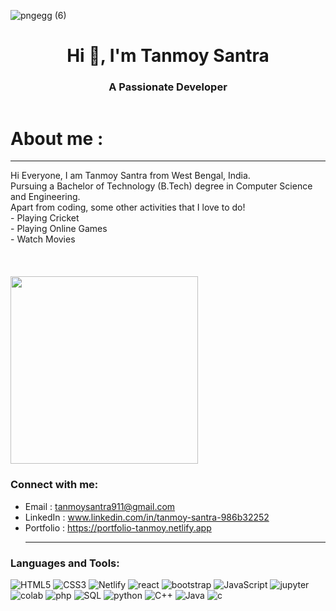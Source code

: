 ![pngegg (6)](https://github.com/Tanmoy-Santra/Tanmoy-Santra/assets/123796923/6fb6338b-0d21-4d76-b6a2-6b430f705a33)




<h1 align="center">Hi 👋, I'm Tanmoy Santra</h1>
<h3 align="center">A Passionate Developer</h3>


 <div style="display: flex; align-items: center; flex-direction: column;">
  <span style="flex: 1;">
    <h1> About me :</h1><hr>
    Hi Everyone, I am Tanmoy Santra from West Bengal, India.<br>
    Pursuing a Bachelor of Technology (B.Tech) degree in Computer Science and Engineering.<br>
    Apart from coding, some other activities that I love to do!<br>
    - Playing Cricket<br>
    - Playing Online Games<br>
    - Watch Movies
  </div>
  <br/>   
  <br/>   
  <br/>   
  <div style="flex: 1;">
    <img src="https://github.com/Tanmoy-Santra/Tanmoy-Santra/assets/123796923/40c5f155-620e-4961-a643-a6f8f02424a4" height="300px" width="300px" margin-left="100px">
  </div>
</div>






<h3 align="left">Connect with me:</h3>

- Email : <a>tanmoysantra911@gmail.com</a>
- LinkedIn : <a href="https://www.linkedin.com/in/tanmoy-santra-986b32252/)">www.linkedin.com/in/tanmoy-santra-986b32252</a>
- Portfolio : <a href="https://portfolio-tanmoy.netlify.app" target="_blank">https://portfolio-tanmoy.netlify.app</a></h1><hr>

<h3 align="left">Languages and Tools:</h3>


<img alt="HTML5" src="https://img.shields.io/badge/html5-%23000000.svg?&style=for-the-badge&logo=html5&logoColor=#F7DF1E" />  <img alt="CSS3" src="https://img.shields.io/badge/css3-%23000000.svg?&style=for-the-badge&logo=css3&logoColor=blue" />    <img alt="Netlify" src="https://img.shields.io/badge/netlify-%23000000.svg?style=for-the-badge&logo=netlify&logoColor=#00C7B7" />   <img alt="react" src="https://img.shields.io/badge/react-%23000000.svg?&style=for-the-badge&logo=react&logoColor=#00C7B7" />  <img alt="bootstrap" src="https://img.shields.io/badge/bootstrap-%23000000.svg?&style=for-the-badge&logo=bootstrap&logoColor=#00C7B7" /> <img alt="JavaScript" src="https://img.shields.io/badge/javascript-%23000000.svg?&style=for-the-badge&logo=javascript&logoColor=%23F7DF1E" /> <img alt="jupyter" src="https://img.shields.io/badge/jupyter-%23000000.svg?&style=for-the-badge&logo=jupyter&logoColor=#F7DF1E" />    <img alt="colab" src="https://img.shields.io/badge/colab-%23000000.svg?&style=for-the-badge&logo=Google Colab&logoColor=#F7DF1E" />   <img alt="php" src="https://img.shields.io/badge/PHP-%23000000.svg?&style=for-the-badge&logo=php&logoColor=blue" />  <img alt="SQL" src="https://img.shields.io/badge/mysql-%23000000.svg?&style=for-the-badge&logo=mysql&logoColor=#F7DF1E" /> <img alt="python" src="https://img.shields.io/badge/python-%23000000.svg?&style=for-the-badge&logo=python&logoColor=" />  <img alt="C++" src="https://img.shields.io/badge/C++-%23000000.svg?&style=for-the-badge&logo=c%2B%2B&logoColor=blue" /> <img alt="Java" src="https://img.shields.io/badge/java-%23000000.svg?&style=for-the-badge&logo=java1.8&logoColor=" />   <img alt="c" src="https://img.shields.io/badge/c-%23000000.svg?&style=for-the-badge&logo=c&logoColor=blue" />




